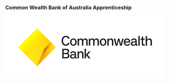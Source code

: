 

### Common Wealth Bank of Australia Apprenticeship

<p align="center">
  <img width="1600" alt="Photo" src="https://github.com/Bharath5050/CBA-Projects-and-Tasks/blob/main/CBA.png" />
</p>
